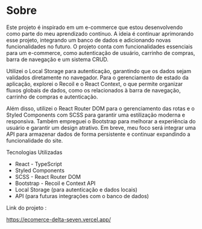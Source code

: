 # Sobre 

Este projeto é inspirado em um e-commerce que estou desenvolvendo como parte do meu aprendizado contínuo. A ideia é continuar aprimorando esse projeto, integrando um banco de dados e adicionando novas funcionalidades no futuro. O projeto conta com funcionalidades essenciais para um e-commerce, como autenticação de usuário, carrinho de compras, barra de navegação e um sistema CRUD.

Utilizei o Local Storage para autenticação, garantindo que os dados sejam validados diretamente no navegador. Para o gerenciamento de estado da aplicação, explorei o Recoil e o React Context, o que permite organizar fluxos globais de dados, como os relacionados à barra de navegação, carrinho de compras e autenticação. 

Além disso, utilizei o React Router DOM para o gerenciamento das rotas e o Styled Components com SCSS para garantir uma estilização moderna e responsiva. Também empreguei o Bootstrap para melhorar a experiência do usuário e garantir um design atrativo. Em breve, meu foco será integrar uma API para armazenar dados de forma persistente e continuar expandindo a funcionalidade do site. 

Tecnologias Utilizadas

- React - TypeScript
- Styled Components
- SCSS - React Router DOM
- Bootstrap - Recoil e Context API
- Local Storage (para autenticação e dados locais)
- API (para futuras integrações com o banco de dados)


Link do projeto :

https://ecomerce-delta-seven.vercel.app/
